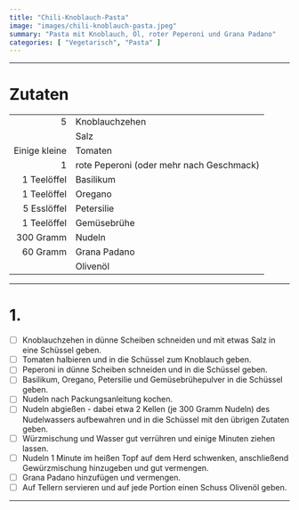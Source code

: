 ```yaml
---
title: "Chili-Knoblauch-Pasta"
image: "images/chili-knoblauch-pasta.jpeg"
summary: "Pasta mit Knoblauch, Öl, roter Peperoni und Grana Padano"
categories: [ "Vegetarisch", "Pasta" ]
---
```


---

# Zutaten

|               |                                          |
|--------------:|:-----------------------------------------|
|             5 | Knoblauchzehen                           |
|               | Salz                                     |
| Einige kleine | Tomaten                                  |
|             1 | rote Peperoni (oder mehr nach Geschmack) |
|   1 Teelöffel | Basilikum                                |
|   1 Teelöffel | Oregano                                  |
|   5 Esslöffel | Petersilie                               |
|   1 Teelöffel | Gemüsebrühe                              |
|     300 Gramm | Nudeln                                   |
|      60 Gramm | Grana Padano                             |
|               | Olivenöl                                 |

---

# 1.

- [ ] Knoblauchzehen in dünne Scheiben schneiden und mit etwas Salz in eine Schüssel geben.
- [ ] Tomaten halbieren und in die Schüssel zum Knoblauch geben.
- [ ] Peperoni in dünne Scheiben schneiden und in die Schüssel geben.
- [ ] Basilikum, Oregano, Petersilie und Gemüsebrühepulver in die Schüssel geben.
- [ ] Nudeln nach Packungsanleitung kochen.
- [ ] Nudeln abgießen - dabei etwa 2 Kellen (je 300 Gramm Nudeln) des Nudelwassers aufbewahren und in die Schüssel mit
  den übrigen Zutaten geben.
- [ ] Würzmischung und Wasser gut verrühren und einige Minuten ziehen lassen.
- [ ] Nudeln 1 Minute im heißen Topf auf dem Herd schwenken, anschließend Gewürzmischung hinzugeben und gut vermengen.
- [ ] Grana Padano hinzufügen und vermengen.
- [ ] Auf Tellern servieren und auf jede Portion einen Schuss Olivenöl geben.

---
